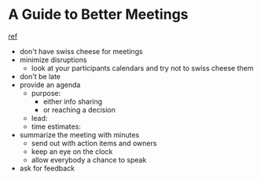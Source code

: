 # A Guide to Better Meetings
[ref](https://medium.com/@dickbrouwer/a-guide-to-better-meetings-abf9bb623a5e)

- don't have swiss cheese for meetings
- minimize disruptions
  - look at your participants calendars and try not to swiss cheese them
- don't be late
- provide an agenda
  - purpose:
    - either info sharing
    - or reaching a decision
  - lead:
  - time estimates:
- summarize the meeting with minutes
  - send out with action items and owners
  - keep an eye on the clock
  - allow everybody a chance to speak
- ask for feedback